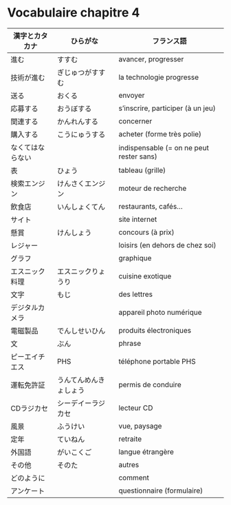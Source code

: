 Vocabulaire chapitre 4
=============

漢字とカタカナ  | ひらがな        | フランス語
-------------|---------------|---------
進む          | すすむ         | avancer, progresser
技術が進む     |ぎじゅつがすすむ   | la technologie progresse
送る         | おくる          | envoyer
応募する      | おうぼする       | s’inscrire, participer (à un jeu)
関連する      | かんれんする      |concerner
購入する      | こうにゅうする    |acheter (forme très polie)
なくてはならない|                |indispensable (= on ne peut rester sans)
表           | ひょう          | tableau (grille)
検索エンジン   | けんさくエンジン   | moteur de recherche
飲食店        | いんしょくてん    | restaurants, cafés…
サイト        |                |site internet
懸賞          |けんしょう        |concours (à prix)
レジャー       |                |loisirs (en dehors de chez soi)
グラフ        |                |graphique
エスニック料理  | エスニックりょうり |cuisine exotique
文字          |もじ             |des lettres
デジタルカメラ  |                |appareil photo numérique
電磁製品       |でんしせいひん     |produits électroniques
文            |ぶん            |phrase
ピーエイチエス |PHS            |téléphone portable PHS
運転免許証    |うんてんめんきょしょう|permis de conduire
CDラジカセ    |シーデイーラジカセ |lecteur CD
風景         |ふうけい          |vue, paysage
定年         | ていねん          |retraite
外国語        |がいこくご         |langue étrangère
その他        |そのた            |autres
どのように     |                |comment
アンケート     |                |questionnaire (formulaire)
